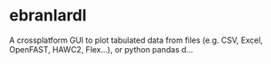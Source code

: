 # ebranlardl
A crossplatform GUI to plot tabulated data from files (e.g. CSV, Excel, OpenFAST, HAWC2, Flex...), or python pandas d…
